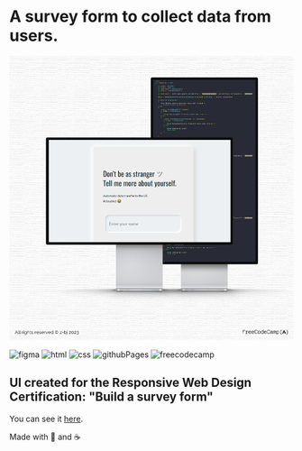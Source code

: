 # A survey form to collect data from users.

![banner](https://github.com/z-bj/Dont-be-a-Stranger/blob/master/Dont_be_a_stronger_banner.png)

![figma](https://img.shields.io/badge/Figma-F24E1E.svg?style=for-the-badge&logo=Figma&logoColor=white)
![html](https://img.shields.io/badge/HTML5-E34F26.svg?style=for-the-badge&logo=HTML5&logoColor=white)
![css](https://img.shields.io/badge/CSS3-1572B6.svg?style=for-the-badge&logo=CSS3&logoColor=white)
![githubPages](https://img.shields.io/badge/GitHub%20Pages-222222.svg?style=for-the-badge&logo=GitHub-Pages&logoColor=white)
![freecodecamp](https://img.shields.io/badge/freeCodeCamp-0A0A23.svg?style=for-the-badge&logo=freeCodeCamp&logoColor=white)

## UI created for the Responsive Web Design Certification: "Build a survey form"

You can see it [here](https://z-bj.github.io/Dont-be-a-Stranger/).

Made with 🎉 and ☕


